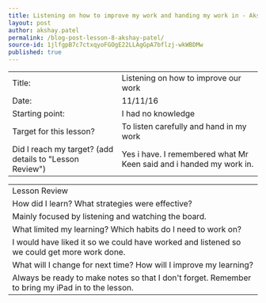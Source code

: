 ```yaml
---
title: Listening on how to improve my work and handing my work in - Akshay Patel
layout: post
author: akshay.patel
permalink: /blog-post-lesson-8-akshay-patel/
source-id: 1jlfgpB7c7ctxqyoFGOgE22LLAgGpA7bflzj-wkWBDMw
published: true
---
```

<table>
  <tr>
    <td>Title:</td>
    <td>Listening on how to improve our work</td>
  </tr>
  <tr>
    <td>Date:</td>
    <td>11/11/16</td>
  </tr>
  <tr>
    <td>Starting point:</td>
    <td>I had no knowledge</td>
  </tr>
  <tr>
    <td>Target for this lesson?</td>
    <td>To listen carefully and hand in my work</td>
  </tr>
  <tr>
    <td>Did I reach my target? 
(add details to "Lesson Review")</td>
    <td>Yes i have. I remembered what Mr Keen said and i handed my work in.</td>
  </tr>
</table>


<table>
  <tr>
    <td>Lesson Review</td>
  </tr>
  <tr>
    <td>How did I learn? What strategies were effective? </td>
  </tr>
  <tr>
    <td>Mainly focused by listening and watching the board.</td>
  </tr>
  <tr>
    <td>What limited my learning? Which habits do I need to work on? </td>
  </tr>
  <tr>
    <td>I would have liked it so we could have worked and listened so we could get more work done.</td>
  </tr>
  <tr>
    <td>What will I change for next time? How will I improve my learning?</td>
  </tr>
  <tr>
    <td>Always be ready to make notes so that I don't forget. Remember to bring my iPad in to the lesson.</td>
  </tr>
</table>


